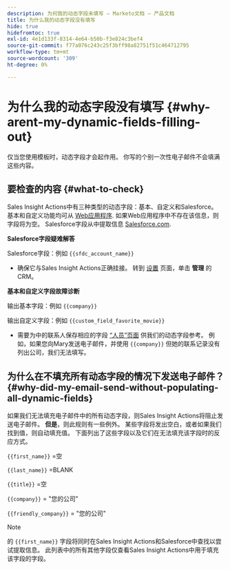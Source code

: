 ```yaml
---
description: 为何我的动态字段未填写 — Marketo文档 — 产品文档
title: 为什么我的动态字段没有填写
hide: true
hidefromtoc: true
exl-id: 4e1d133f-8314-4e64-b50b-f3e824c3bef4
source-git-commit: f77a076c243c25f3bff98a82751f51c464712795
workflow-type: tm+mt
source-wordcount: '309'
ht-degree: 0%

---
```


# 为什么我的动态字段没有填写 {#why-arent-my-dynamic-fields-filling-out}

仅当您使用模板时，动态字段才会起作用。 你写的个别一次性电子邮件不会填满这些内容。

## 要检查的内容 {#what-to-check}

Sales Insight Actions中有三种类型的动态字段：基本、自定义和Salesforce。 基本和自定义功能均可从 [Web应用程序](https://toutapp.com/login). 如果Web应用程序中不存在该信息，则字段将为空。 Salesforce字段从中提取信息 [Salesforce.com](https://salesforce.com).

**Salesforce字段疑难解答**

Salesforce字段：例如 `{{sfdc_account_name}}`

* 确保它与Sales Insight Actions正确挂接。 转到 [设置](https://toutapp.com/login) 页面，单击 **管理** 的CRM。

**基本和自定义字段故障诊断**

输出基本字段：例如 `{{company}}`

输出自定义字段：例如 `{{custom_field_favorite_movie}}`

* 需要为中的联系人保存相应的字段 [“人员”页面](https://toutapp.com/next#relationships) 供我们的动态字段参考。 例如，如果您向Mary发送电子邮件，并使用 `{{company}}` 但她的联系记录没有列出公司，我们无法填写。

## 为什么在不填充所有动态字段的情况下发送电子邮件？ {#why-did-my-email-send-without-populating-all-dynamic-fields}

如果我们无法填充电子邮件中的所有动态字段，则Sales Insight Actions将阻止发送电子邮件。 **但是**，则此规则有一些例外。 某些字段将发出空白，或者如果我们找到值，则自动填充值。 下面列出了这些字段以及它们在无法填充该字段时的反应方式。

`{{first_name}}` =空

`{{last_name}}` =BLANK

`{{title}}` =空

`{{company}}` = &quot;您的公司&quot;

`{{friendly_company}}` = &quot;您的公司&quot;

>[!NOTE]
>
>的 `{{first_name}}` 字段将同时在Sales Insight Actions和Salesforce中查找以尝试提取信息。 此列表中的所有其他字段仅查看Sales Insight Actions中用于填充该字段的字段。
